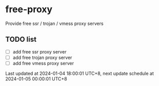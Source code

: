 
# free-proxy
Provide free ssr / trojan / vmess proxy servers


## TODO list
- [ ] add free ssr proxy server
- [ ] add free trojan proxy server
- [ ] add free vmess proxy server

Last updated at 2024-01-04 18:00:01 UTC+8, next update schedule at 2024-01-05 00:00:01 UTC+8

